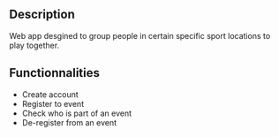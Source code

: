 ## Description

Web app desgined to group people in certain specific sport locations to play together.

## Functionnalities 

* Create account
* Register to event
* Check who is part of an event
* De-register from an event

